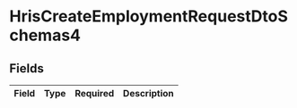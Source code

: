 # HrisCreateEmploymentRequestDtoSchemas4


## Fields

| Field       | Type        | Required    | Description |
| ----------- | ----------- | ----------- | ----------- |